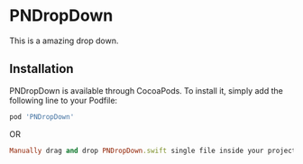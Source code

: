 # PNDropDown
This is a amazing drop down.


## Installation

PNDropDown is available through CocoaPods. To install it, simply add the following line to your Podfile:

```ruby
pod 'PNDropDown'
```
OR
```ruby
Manually drag and drop PNDropDown.swift single file inside your project.
```
